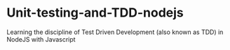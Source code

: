 # Unit-testing-and-TDD-nodejs
 Learning the discipline of Test Driven Development (also known as TDD) in NodeJS with Javascript
